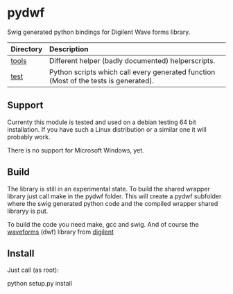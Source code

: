 pydwf
=====

Swig generated python bindings for Digilent Wave forms library.

| Directory   | Description                                                                                       |
| ------------|:--------------------------------------------------------------------------------------------------|
| [tools]     | Different helper (badly documented) helperscripts.                                                |
| [test]      | Python scripts which call every generated function (Most of the tests is generated).              |


Support
-------
Currenty this module is tested and used on a debian testing 64 bit installation. If you have such a Linux distribution or a similar one it will probably work.

There is no support for Microsoft Windows, yet.

Build
-----
The library is still in an experimental state. To build the shared wrapper library just call make in the pydwf folder. This will create a pydwf subfolder where the swig generated python code and the compiled wrapper shared libraryy is put.

To build the code you need make, gcc and swig. And of course the [waveforms] (dwf) library from [digilent]

Install
-------
Just call (as root):

python setup.py install 

[tools]: https://github.com/tobbad/pydwf/tree/master/tools
[test]: https://github.com/tobbad/pydwf/tree/master/test
[waveforms]: http://www.digilentinc.com/Products/Detail.cfm?NavPath=2,66,849&Prod=WAVEFORMS
[digilent]: http://www.digilentinc.com/
